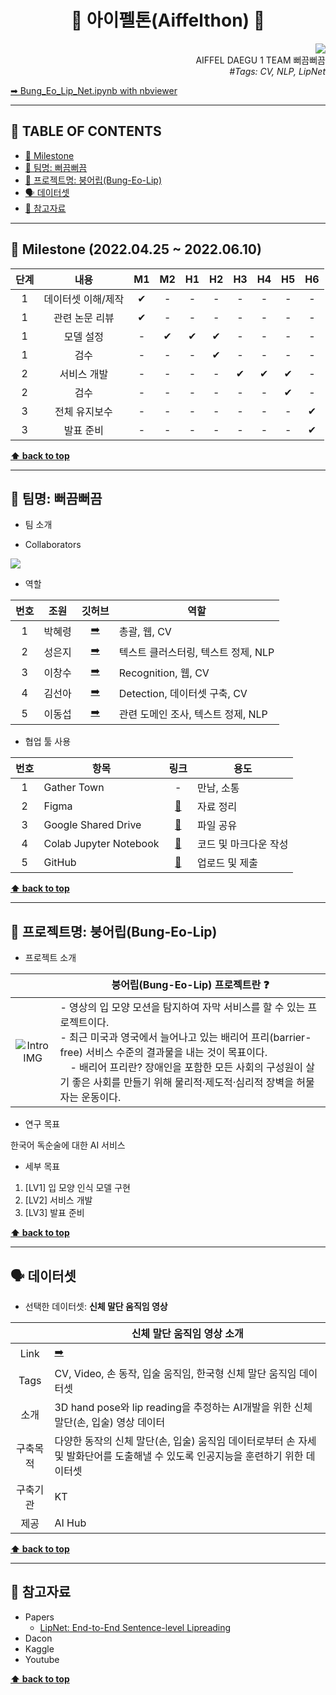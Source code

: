 <h1 align="center">🎉 아이펠톤(Aiffelthon) 🎉</h1>

<div align="right">
  <a href="https://github.com/AIFFELTHON/Bung_Eo_Lip_Net"><img src="https://hits.seeyoufarm.com/api/count/incr/badge.svg?url=https%3A%2F%2Fgithub.com%2FAIFFELTHON%2FBung_Eo_Lip_Net&count_bg=%23000000&title_bg=%23000000&icon=github.svg&icon_color=%23E7E7E7&title=Bung_Eo_Lip_Net&edge_flat=false)"/></a>
  <br>
  AIFFEL DAEGU 1 TEAM 뻐끔뻐끔
  <br>
  <i>#Tags: CV, NLP, LipNet</i>
</div>

[➡ Bung_Eo_Lip_Net.ipynb with nbviewer][Aiffelthon nbviewer]

[Aiffelthon nbviewer]: https://nbviewer.org/github/AIFFELTHON/Bung_Eo_Lip_Net/blob/main/Bung_Eo_Lip_Net.ipynb

---

## 📌 TABLE OF CONTENTS

- [📆 Milestone](#-milestone-20220425--20220610)
- [💋 팀명: 뻐끔뻐끔](#-팀명-뻐끔뻐끔)
- [🐡 프로젝트명: 붕어립(Bung-Eo-Lip)](#-프로젝트명-붕어립bung-eo-lip)
- [🗣 데이터셋](#-데이터셋)
- [🔗 참고자료](#-참고자료)

---

## 📆 Milestone (2022.04.25 ~ 2022.06.10)

|단계|내용|M1|M2|H1|H2|H3|H4|H5|H6|
|:---:|:---:|:---:|:---:|:---:|:---:|:---:|:---:|:---:|:---:|
|1|데이터셋 이해/제작|✔|-|-|-|-|-|-|-|
|1|관련 논문 리뷰|✔|-|-|-|-|-|-|-|
|1|모델 설정|-|✔|✔|✔|-|-|-|-|
|1|검수|-|-|-|✔|-|-|-|-|
|2|서비스 개발|-|-|-|-|✔|✔|✔|-|
|2|검수|-|-|-|-|-|-|✔|-|
|3|전체 유지보수|-|-|-|-|-|-|-|✔|
|3|발표 준비|-|-|-|-|-|-|-|✔|

**[⬆ back to top](#-table-of-contents)**

---

## 💋 팀명: 뻐끔뻐끔

- 팀 소개

- Collaborators
<a href="https://github.com/AIFFELTHON/Bung_Eo_Lip_Net/graphs/contributors">
  <img src="https://contrib.rocks/image?repo=AIFFELTHON/Bung_Eo_Lip_Net" />
</a>

- 역할

|번호|조원|깃허브|역할|
|:---:|:---:|:---:|---|
|1|박혜령|[➡️][HRPzz]|총괄, 웹, CV|
|2|성은지|[➡️][eunji1]|텍스트 클러스터링, 텍스트 정제, NLP|
|3|이창수|[➡️][imfreeman1]|Recognition, 웹, CV|
|4|김선아|[➡️][Seona056]|Detection, 데이터셋 구축, CV|
|5|이동섭|[➡️][xddf]|관련 도메인 조사, 텍스트 정제, NLP|

[HRPzz]: https://github.com/HRPzz
[eunji1]: https://github.com/eunji1
[imfreeman1]: https://github.com/imfreeman1
[Seona056]: https://github.com/Seona056
[xddf]: https://github.com/xddf

- 협업 툴 사용

|번호|항목|링크|용도|
|:---:|---|:---:|---|
|1|Gather Town|-|만남, 소통|
|2|Figma|[🔗][Figma]|자료 정리|
|3|Google Shared Drive|[🔗][Google Shared Drive]|파일 공유|
|4|Colab Jupyter Notebook|[🔗][Colab Jupyter Notebook]|코드 및 마크다운 작성|
|5|GitHub|[🔗][GitHub]|업로드 및 제출|

[Figma]: https://www.figma.com/file/yADblEOzjSj2jo43xdCHn4/AIFFELTHON?node-id=0%3A1
[Google Shared Drive]: https://drive.google.com/drive/folders/1WlgzdIVu4ZOR0R1_RS2aa8YXVIvQPqn0?usp=sharing
[Colab Jupyter Notebook]: https://colab.research.google.com/drive/1UY0x-3ggFeSodhk6rokyZJDIl5swzLZO
[GitHub]: Bung_Eo_Lip_Net.ipynb

**[⬆ back to top](#-table-of-contents)**

---

## 🐡 프로젝트명: 붕어립(Bung-Eo-Lip)

- 프로젝트 소개

||붕어립(Bung-Eo-Lip) 프로젝트란 ❓|
|:---:|---|
|![Intro IMG][Intro IMG]|- 영상의 입 모양 모션을 탐지하여 자막 서비스를 할 수 있는 프로젝트이다.<br>- 최근 미국과 영국에서 늘어나고 있는 배리어 프리(barrier-free) 서비스 수준의 결과물을 내는 것이 목표이다.<br>&emsp;- 배리어 프리란? 장애인을 포함한 모든 사회의 구성원이 살기 좋은 사회를 만들기 위해 물리적·제도적·심리적 장벽을 허물자는 운동이다.|

[Intro IMG]: https://user-images.githubusercontent.com/44178037/165084111-c31f42d1-2680-4490-9b30-f10639878398.png

- 연구 목표

한국어 독순술에 대한 AI 서비스

- 세부 목표

1. [LV1] 입 모양 인식 모델 구현
2. [LV2] 서비스 개발
3. [LV3] 발표 준비

**[⬆ back to top](#-table-of-contents)**

---

## 🗣 데이터셋

- 선택한 데이터셋: **신체 말단 움직임 영상**

||신체 말단 움직임 영상 소개|
|:---:|---|
|Link|[➡️][신체 말단 움직임 영상]|
|Tags|CV, Video, 손 동작, 입술 움직임, 한국형 신체 말단 움직임 데이터셋|
|소개|3D hand pose와 lip reading을 추정하는 AI개발을 위한 신체말단(손, 입술) 영상 데이터|
|구축목적|다양한 동작의 신체 말단(손, 입술) 움직임 데이터로부터 손 자세 및 발화단어를 도출해낼 수 있도록 인공지능을 훈련하기 위한 데이터셋|
|구축기관|KT|
|제공|AI Hub|

[신체 말단 움직임 영상]: https://aihub.or.kr/aidata/33813

**[⬆ back to top](#-table-of-contents)**

---

## 🔗 참고자료

- Papers
  - [LipNet: End-to-End Sentence-level Lipreading][LipNet Paper]
- Dacon
- Kaggle
- Youtube

[LipNet Paper]: https://arxiv.org/abs/1611.01599

**[⬆ back to top](#-table-of-contents)**
